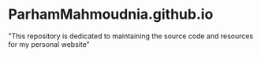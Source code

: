 # ParhamMahmoudnia.github.io
"This repository is dedicated to maintaining the source code and resources for my personal website"
